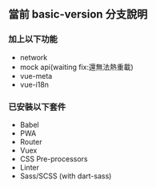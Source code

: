 ## 當前 basic-version 分支說明

### 加上以下功能

- network
- mock api(waiting fix:還無法熱重載)
- vue-meta
- vue-i18n

### 已安裝以下套件

- Babel
- PWA
- Router
- Vuex
- CSS Pre-processors
- Linter
- Sass/SCSS (with dart-sass)
